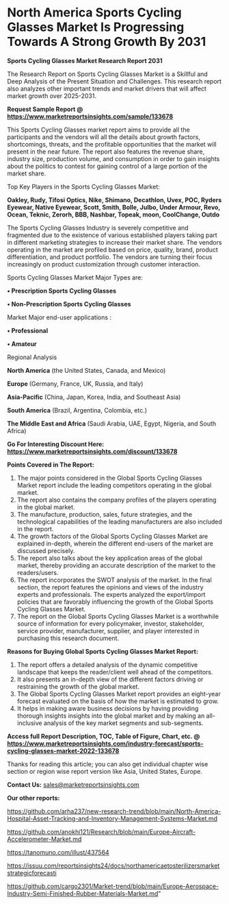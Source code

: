# North America Sports Cycling Glasses Market Is Progressing Towards A Strong Growth By 2031

<strong>Sports Cycling Glasses Market Research Report 2031</strong>

The Research Report on Sports Cycling Glasses Market is a Skillful and Deep Analysis of the Present Situation and Challenges. This research report also analyzes other important trends and market drivers that will affect market growth over 2025-2031.

<strong>Request Sample Report @ <a href=https://www.marketreportsinsights.com/sample/133678>https://www.marketreportsinsights.com/sample/133678</a></strong>

This Sports Cycling Glasses market report aims to provide all the participants and the vendors will all the details about growth factors, shortcomings, threats, and the profitable opportunities that the market will present in the near future. The report also features the revenue share, industry size, production volume, and consumption in order to gain insights about the politics to contest for gaining control of a large portion of the market share.

Top Key Players in the Sports Cycling Glasses Market:

<strong>Oakley, Rudy, Tifosi Optics, Nike, Shimano, Decathlon, Uvex, POC, Ryders Eyewear, Native Eyewear, Scott, Smith, Bolle, Julbo, Under Armour, Revo, Ocean, Teknic, Zerorh, BBB, Nashbar, Topeak, moon, CoolChange, Outdo</strong>

The Sports Cycling Glasses Industry is severely competitive and fragmented due to the existence of various established players taking part in different marketing strategies to increase their market share. The vendors operating in the market are profiled based on price, quality, brand, product differentiation, and product portfolio. The vendors are turning their focus increasingly on product customization through customer interaction.

Sports Cycling Glasses Market Major Types are:

<strong>• Prescription Sports Cycling Glasses

• Non-Prescription Sports Cycling Glasses</strong>

Market Major end-user applications :

<strong>• Professional

• Amateur</strong>

Regional Analysis

</u><strong><b>North America</b></strong> (the United States, Canada, and Mexico)

<strong><b>Europe </b></strong>(Germany, France, UK, Russia, and Italy)

<strong><b>Asia-Pacific</b></strong> (China, Japan, Korea, India, and Southeast Asia)

<strong><b>South America</b></strong> (Brazil, Argentina, Colombia, etc.)

<strong><b>The Middle East and Africa</b></strong> (Saudi Arabia, UAE, Egypt, Nigeria, and South Africa)

<strong>Go For Interesting Discount Here: <a href=https://www.marketreportsinsights.com/discount/133678>https://www.marketreportsinsights.com/discount/133678</a></strong>

<strong>Points Covered in The Report:</strong>
<ol>
  <li>The major points considered in the Global Sports Cycling Glasses Market report include the leading competitors operating in the global market.</li>
  <li>The report also contains the company profiles of the players operating in the global market.</li>
  <li>The manufacture, production, sales, future strategies, and the technological capabilities of the leading manufacturers are also included in the report.</li>
  <li>The growth factors of the Global Sports Cycling Glasses Market are explained in-depth, wherein the different end-users of the market are discussed precisely.</li>
  <li>The report also talks about the key application areas of the global market, thereby providing an accurate description of the market to the readers/users.</li>
  <li>The report incorporates the SWOT analysis of the market. In the final section, the report features the opinions and views of the industry experts and professionals. The experts analyzed the export/import policies that are favorably influencing the growth of the Global Sports Cycling Glasses Market.</li>
  <li>The report on the Global Sports Cycling Glasses Market is a worthwhile source of information for every policymaker, investor, stakeholder, service provider, manufacturer, supplier, and player interested in purchasing this research document.</li>
</ol>
<strong>Reasons for Buying Global Sports Cycling Glasses Market Report:</strong>

<ol>
  <li>The report offers a detailed analysis of the dynamic competitive landscape that keeps the reader/client well ahead of the competitors.</li>
  <li>It also presents an in-depth view of the different factors driving or restraining the growth of the global market.</li>
  <li>The Global Sports Cycling Glasses Market report provides an eight-year forecast evaluated on the basis of how the market is estimated to grow.</li>
  <li>It helps in making aware business decisions by having providing thorough insights insights into the global market and by making an all-inclusive analysis of the key market segments and sub-segments.</li>
</ol>
<strong>Access full Report Description, TOC, Table of Figure, Chart, etc. @ <a href=https://www.marketreportsinsights.com/industry-forecast/sports-cycling-glasses-market-2022-133678>https://www.marketreportsinsights.com/industry-forecast/sports-cycling-glasses-market-2022-133678</a></strong>


Thanks for reading this article; you can also get individual chapter wise section or region wise report version like Asia, United States, Europe.

<strong>Contact Us:</strong>
sales@marketreportsinsights.com

<strong>Our other reports:</strong>

<a href=https://github.com/arha237/new-research-trend/blob/main/North-America-Hospital-Asset-Tracking-and-Inventory-Management-Systems-Market.md>https://github.com/arha237/new-research-trend/blob/main/North-America-Hospital-Asset-Tracking-and-Inventory-Management-Systems-Market.md</a>

<a href=https://github.com/anokhi121/Research/blob/main/Europe-Aircraft-Accelerometer-Market.md>https://github.com/anokhi121/Research/blob/main/Europe-Aircraft-Accelerometer-Market.md</a>

<a href=https://tanomuno.com/illust/437564>https://tanomuno.com/illust/437564</a>

<a href=https://issuu.com/reportsinsights24/docs/northamericaetosterilizersmarketstrategicforecasti>https://issuu.com/reportsinsights24/docs/northamericaetosterilizersmarketstrategicforecasti</a>

<a href=https://github.com/cargo2301/Market-trend/blob/main/Europe-Aerospace-Industry-Semi-Finished-Rubber-Materials-Market.md>https://github.com/cargo2301/Market-trend/blob/main/Europe-Aerospace-Industry-Semi-Finished-Rubber-Materials-Market.md</a>"
